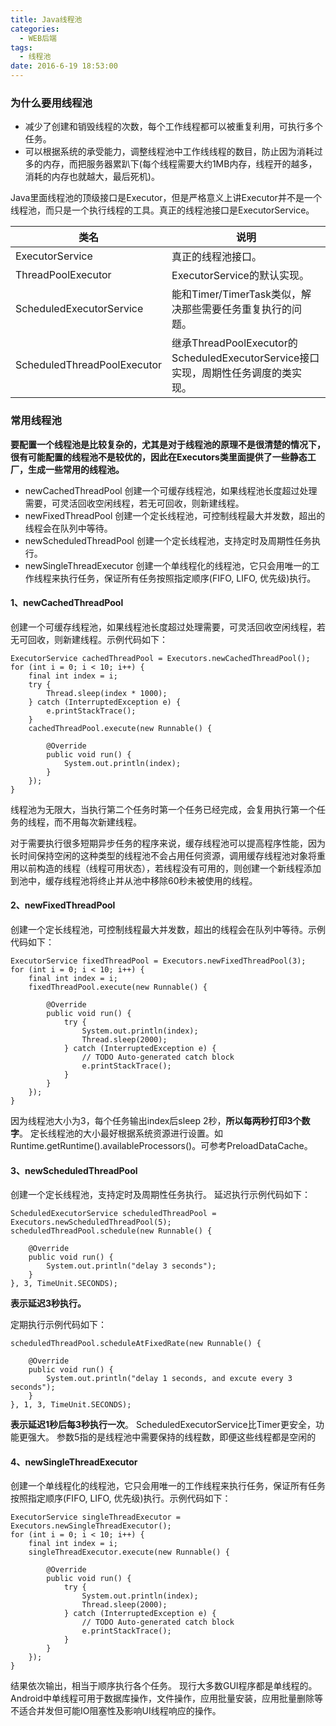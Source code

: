```yaml
---
title: Java线程池
categories:
  - WEB后端
tags:
  - 线程池
date: 2016-6-19 18:53:00
---
```


### 为什么要用线程池
- 减少了创建和销毁线程的次数，每个工作线程都可以被重复利用，可执行多个任务。
- 可以根据系统的承受能力，调整线程池中工作线线程的数目，防止因为消耗过多的内存，而把服务器累趴下(每个线程需要大约1MB内存，线程开的越多，消耗的内存也就越大，最后死机)。

Java里面线程池的顶级接口是Executor，但是严格意义上讲Executor并不是一个线程池，而只是一个执行线程的工具。真正的线程池接口是ExecutorService。

类名 | 说明 
---|---
ExecutorService | 真正的线程池接口。
ThreadPoolExecutor | ExecutorService的默认实现。
ScheduledExecutorService | 能和Timer/TimerTask类似，解决那些需要任务重复执行的问题。
ScheduledThreadPoolExecutor | 继承ThreadPoolExecutor的ScheduledExecutorService接口实现，周期性任务调度的类实现。

<!-- more -->

### 常用线程池
**要配置一个线程池是比较复杂的，尤其是对于线程池的原理不是很清楚的情况下，很有可能配置的线程池不是较优的，因此在Executors类里面提供了一些静态工厂，生成一些常用的线程池。**

- newCachedThreadPool 创建一个可缓存线程池，如果线程池长度超过处理需要，可灵活回收空闲线程，若无可回收，则新建线程。
- newFixedThreadPool 创建一个定长线程池，可控制线程最大并发数，超出的线程会在队列中等待。
- newScheduledThreadPool 创建一个定长线程池，支持定时及周期性任务执行。
- newSingleThreadExecutor 创建一个单线程化的线程池，它只会用唯一的工作线程来执行任务，保证所有任务按照指定顺序(FIFO, LIFO, 优先级)执行。

#### 1、newCachedThreadPool
创建一个可缓存线程池，如果线程池长度超过处理需要，可灵活回收空闲线程，若无可回收，则新建线程。示例代码如下：
```
ExecutorService cachedThreadPool = Executors.newCachedThreadPool();
for (int i = 0; i < 10; i++) {
    final int index = i;
    try { 
        Thread.sleep(index * 1000);
    } catch (InterruptedException e) {
        e.printStackTrace();
    }
    cachedThreadPool.execute(new Runnable() {

        @Override
        public void run() {
            System.out.println(index);
        }
    });
}
```

线程池为无限大，当执行第二个任务时第一个任务已经完成，会复用执行第一个任务的线程，而不用每次新建线程。

对于需要执行很多短期异步任务的程序来说，缓存线程池可以提高程序性能，因为长时间保持空闲的这种类型的线程池不会占用任何资源，调用缓存线程池对象将重用以前构造的线程（线程可用状态），若线程没有可用的，则创建一个新线程添加到池中，缓存线程池将终止并从池中移除60秒未被使用的线程。

#### 2、newFixedThreadPool
创建一个定长线程池，可控制线程最大并发数，超出的线程会在队列中等待。示例代码如下：

```
ExecutorService fixedThreadPool = Executors.newFixedThreadPool(3);
for (int i = 0; i < 10; i++) {
    final int index = i;
    fixedThreadPool.execute(new Runnable() {

        @Override
        public void run() {
            try {
                System.out.println(index);
                Thread.sleep(2000);
            } catch (InterruptedException e) {
                // TODO Auto-generated catch block
                e.printStackTrace();
            }
        }
    });
}
```
因为线程池大小为3，每个任务输出index后sleep 2秒，**所以每两秒打印3个数字**。
定长线程池的大小最好根据系统资源进行设置。如Runtime.getRuntime().availableProcessors()。可参考PreloadDataCache。

#### 3、newScheduledThreadPool
创建一个定长线程池，支持定时及周期性任务执行。
延迟执行示例代码如下：

```
ScheduledExecutorService scheduledThreadPool = Executors.newScheduledThreadPool(5);
scheduledThreadPool.schedule(new Runnable() {

    @Override
    public void run() {
        System.out.println("delay 3 seconds");
    }
}, 3, TimeUnit.SECONDS);
```
**表示延迟3秒执行。**

定期执行示例代码如下：
```
scheduledThreadPool.scheduleAtFixedRate(new Runnable() {

    @Override
    public void run() {
        System.out.println("delay 1 seconds, and excute every 3 seconds");
    }
}, 1, 3, TimeUnit.SECONDS);
```
**表示延迟1秒后每3秒执行一次**。
ScheduledExecutorService比Timer更安全，功能更强大。
参数5指的是线程池中需要保持的线程数，即便这些线程都是空闲的

#### 4、newSingleThreadExecutor
创建一个单线程化的线程池，它只会用唯一的工作线程来执行任务，保证所有任务按照指定顺序(FIFO, LIFO, 优先级)执行。示例代码如下：

```
ExecutorService singleThreadExecutor = Executors.newSingleThreadExecutor();
for (int i = 0; i < 10; i++) {
    final int index = i;
    singleThreadExecutor.execute(new Runnable() {

        @Override
        public void run() {
            try {
                System.out.println(index);
                Thread.sleep(2000);
            } catch (InterruptedException e) {
                // TODO Auto-generated catch block
                e.printStackTrace();
            }
        }
    });
}
```
结果依次输出，相当于顺序执行各个任务。
现行大多数GUI程序都是单线程的。Android中单线程可用于数据库操作，文件操作，应用批量安装，应用批量删除等不适合并发但可能IO阻塞性及影响UI线程响应的操作。